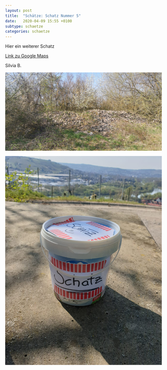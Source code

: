 ```yaml
---
layout: post
title:  "Schätze: Schatz Nummer 5"
date:   2020-04-09 15:55 +0100
subtype: schaetze
categories: schaetze
---
```


Hier ein weiterer Schatz

[Link zu Google Maps](https://maps.app.goo.gl/JguzkqGHW6FCEqBJ6)

Silvia B.

![Schatz 5](/images/SchatzNummer5_1.jpg)

![Schatz 5](/images/SchatzNummer5_2.jpg)